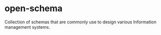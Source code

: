 # open-schema
Collection of schemas that are commonly use to design various Information management systems. 
